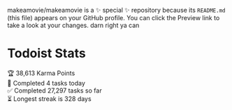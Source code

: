makeamovie/makeamovie is a ✨ special ✨ repository because its `README.md` (this file) appears on your GitHub profile.
You can click the Preview link to take a look at your changes. darn right ya can

# Todoist Stats

<!-- TODO-IST:START -->
🏆  38,613 Karma Points           
🌸  Completed 4 tasks today           
✅  Completed 27,297 tasks so far           
⏳  Longest streak is 328 days
<!-- TODO-IST:END -->